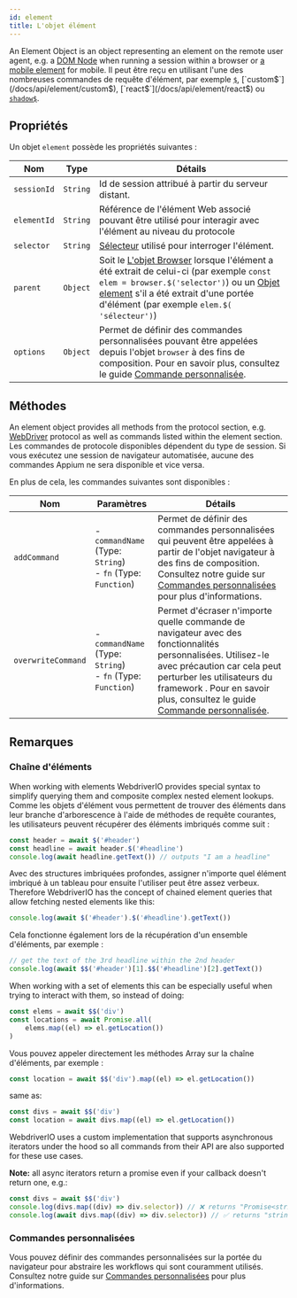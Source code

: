```yaml
---
id: element
title: L'objet élément
---
```


An Element Object is an object representing an element on the remote user agent, e.g. a [DOM Node](https://developer.mozilla.org/en-US/docs/Web/API/Element) when running a session within a browser or [a mobile element](https://developer.apple.com/documentation/swift/sequence/element) for mobile. Il peut être reçu en utilisant l'une des nombreuses commandes de requête d'élément, par exemple [`$`](/docs/api/element/$), [`custom$`](/docs/api/element/custom$), [`react$`](/docs/api/element/react$) ou [`shadow$`](/docs/api/element/shadow$).

## Propriétés

Un objet `element` possède les propriétés suivantes :

| Nom         | Type     | Détails                                                                                                                                                                                                                                                             |
| ----------- | -------- | ------------------------------------------------------------------------------------------------------------------------------------------------------------------------------------------------------------------------------------------------------------------- |
| `sessionId` | `String` | Id de session attribué à partir du serveur distant.                                                                                                                                                                                                                 |
| `elementId` | `String` | Référence de l'élément Web associé pouvant être utilisé pour interagir avec l'élément au niveau du protocole                                                                                                                                                        |
| `selector`  | `String` | [Sélecteur](/docs/selectors) utilisé pour interroger l'élément.                                                                                                                                                                                                     |
| `parent`    | `Object` | Soit le [L'objet Browser](/docs/api/browser) lorsque l'élément a été extrait de celui-ci (par exemple `const elem = browser.$('selector')`) ou un [Objet element](/docs/api/element) s'il a été extrait d'une portée d'élément (par exemple `elem.$( 'sélecteur')`) |
| `options`   | `Object` | Permet de définir des commandes personnalisées pouvant être appelées depuis l'objet `browser` à des fins de composition. Pour en savoir plus, consultez le guide [Commande personnalisée](/docs/customcommands).                                                    |

## Méthodes
An element object provides all methods from the protocol section, e.g. [WebDriver](/docs/api/webdriver) protocol as well as commands listed within the element section. Les commandes de protocole disponibles dépendent du type de session. Si vous exécutez une session de navigateur automatisée, aucune des commandes Appium [](/docs/api/appium) ne sera disponible et vice versa.

En plus de cela, les commandes suivantes sont disponibles :

| Nom                | Paramètres                                                            | Détails                                                                                                                                                                                                                                                                                                   |
| ------------------ | --------------------------------------------------------------------- | --------------------------------------------------------------------------------------------------------------------------------------------------------------------------------------------------------------------------------------------------------------------------------------------------------- |
| `addCommand`       | - `commandName` (Type: `String`)<br />- `fn` (Type: `Function`) | Permet de définir des commandes personnalisées qui peuvent être appelées à partir de l'objet navigateur à des fins de composition. Consultez notre guide sur [Commandes personnalisées](/docs/customcommands#adding-custom-commands) pour plus d'informations.                                            |
| `overwriteCommand` | - `commandName` (Type: `String`)<br />- `fn` (Type: `Function`) | Permet d'écraser n'importe quelle commande de navigateur avec des fonctionnalités personnalisées. Utilisez-le avec précaution car cela peut perturber les utilisateurs du framework . Pour en savoir plus, consultez le guide [Commande personnalisée](/docs/customcommands#overwriting-native-commands). |

## Remarques

### Chaîne d'éléments

When working with elements WebdriverIO provides special syntax to simplify querying them and composite complex nested element lookups. Comme les objets d'élément vous permettent de trouver des éléments dans leur branche d'arborescence à l'aide de méthodes de requête courantes, les utilisateurs peuvent récupérer des éléments imbriqués comme suit :

```js
const header = await $('#header')
const headline = await header.$('#headline')
console.log(await headline.getText()) // outputs "I am a headline"
```

Avec des structures imbriquées profondes, assigner n'importe quel élément imbriqué à un tableau pour ensuite l'utiliser peut être assez verbeux. Therefore WebdriverIO has the concept of chained element queries that allow fetching nested elements like this:

```js
console.log(await $('#header').$('#headline').getText())
```

Cela fonctionne également lors de la récupération d'un ensemble d'éléments, par exemple :

```js
// get the text of the 3rd headline within the 2nd header
console.log(await $$('#header')[1].$$('#headline')[2].getText())
```

When working with a set of elements this can be especially useful when trying to interact with them, so instead of doing:

```js
const elems = await $$('div')
const locations = await Promise.all(
    elems.map((el) => el.getLocation())
)
```

Vous pouvez appeler directement les méthodes Array sur la chaîne d'éléments, par exemple :

```js
const location = await $$('div').map((el) => el.getLocation())
```

same as:

```js
const divs = await $$('div')
const location = await divs.map((el) => el.getLocation())
```

WebdriverIO uses a custom implementation that supports asynchronous iterators under the hood so all commands from their API are also supported for these use cases.

__Note:__ all async iterators return a promise even if your callback doesn't return one, e.g.:

```ts
const divs = await $$('div')
console.log(divs.map((div) => div.selector)) // ❌ returns "Promise<string>[]"
console.log(await divs.map((div) => div.selector)) // ✅ returns "string[]"
```

### Commandes personnalisées

Vous pouvez définir des commandes personnalisées sur la portée du navigateur pour abstraire les workflows qui sont couramment utilisés. Consultez notre guide sur [Commandes personnalisées](/docs/customcommands#adding-custom-commands) pour plus d'informations.
